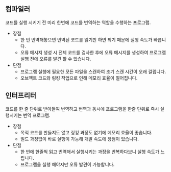 ## 컴파일러

코드를 실행 시키기 전 미리 한번에 코드를 번역하는 역할을 수행하는 프로그램.

- 장점
    - 한 번 번역해놓으면 번역된 코드를 읽기만 하면 되기 때문에 실행 속도가 빠릅니다.
    - 오류 메시지 생성 시 전체 코드를 검사한 후에 오류 메시지를 생성하여 프로그램 실행 전에 오류를 발견 할 수 있습니다.
- 단점
    - 프로그램 실행에 필요한 모든 파일을 스캔하여 초기 스캔 시간이 오래 걸립니다.
    - 오브젝트 코드와 링킹 작업으로 인해 메모리 효율이 떨어집니다.

## 인터프리터

코드를 한 줄 단위로 받아들여 번역하고 번역과 동시에 프로그램을 한줄 단위로 즉시 실행시키는 번역 프로그램.

- 장점
    - 목적 코드를 만들지도 않고 링킹 과정도 없기에 메모리 효율이 좋습니다.
    - 빌드 과정없이 바로 실행이 가능해 개발 속도에 장점이 있습니다.
- 단점
    - 한 번에 한줄씩 읽고 번역해서 실행시키는 과정을 반복하다보니 실행 속도가 느립니다.
    - 프로그램을 실행 해야지만 오류 발견이 가능합니다.
